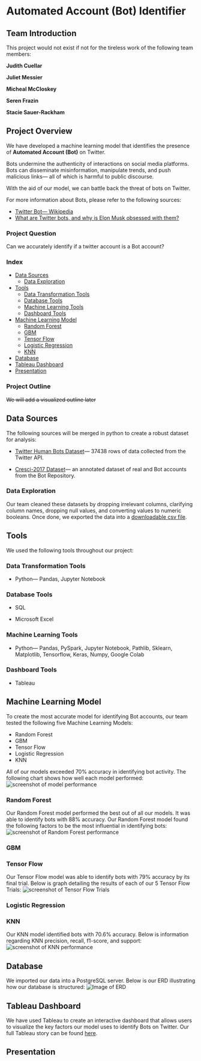 # Automated Account (Bot) Identifier

## Team Introduction

This project would not exist if not for the tireless work of the following team members:

**Judith Cuellar**

**Juliet Messier**

**Micheal McCloskey**

**Seren Frazin**

**Stacie Sauer-Rackham**

## Project Overview 
We have developed a machine learning model that identifies the presence of **Automated Account (Bot)** on Twitter. 

Bots undermine the authenticity of interactions on social media platforms. Bots can disseminate misinformation, manipulate trends, and push malicious links&mdash; all of which is harmful to public discourse. 

With the aid of our model, we can battle back the threat of bots on Twitter. 

For more information about Bots, please refer to the following sources:
+  [Twitter Bot&mdash; Wikipedia](https://en.wikipedia.org/wiki/Twitter_bot#:~:text=An%20X%20bot%2C%20formerly%20known,or%20direct%20messaging%20other%20accounts.)
+  [What are Twitter bots, and why is Elon Musk obsessed with them?](https://www.cbsnews.com/news/elon-musk-twitter-bots-cbs-explains/)


### Project Question
Can we accurately identify if a twitter account is a Bot account?

### Index

+ [Data Sources](#data-sources)
    + [Data Exploration](#data-exploration)
+ [Tools](#tools)
    + [Data Transformation Tools](#data-transformation-tools)
    + [Database Tools](#database-tools)
    + [Machine Learning Tools](#machine-learning-tools)
    + [Dashboard Tools](#dashboard-tools)
+ [Machine Learning Model](#machine-learning-model)
    + [Random Forest](#random-forest)
    + [GBM](#gbm)
    + [Tensor Flow](#tensor-flow)
    + [Logistic Regression](#logistic-regression)
    + [KNN](#knn)
+ [Database](#database)
+ [Tableau Dashboard](#tableau-dashboard)
+ [Presentation](#presentation)

### Project Outline

~~We will add a visualized outline later~~

## Data Sources
The following sources will be merged in python to create a robust dataset for analysis:

+ [Twitter Human Bots Dataset](https://www.kaggle.com/code/davidmartngutirrez/bots-accounts-eda/data?select=twitter_human_bots_dataset.csv)&mdash; 37438 rows of data collected from the Twitter API.

+ [Cresci-2017 Dataset](https://botometer.osome.iu.edu/bot-repository/datasets.html)&mdash; an annotated dataset of real and Bot accounts from the Bot Repository. 

### Data Exploration
Our team cleaned these datasets by dropping irrelevant columns, clarifying column names, dropping null values, and converting values to numeric booleans. Once done, we exported the data into a [downloadable csv file](Data/clean_data.csv). 

## Tools
We used the following tools throughout our project:

### Data Transformation Tools

+ Python&mdash; Pandas, Jupyter Notebook 

### Database Tools

+ SQL

+ Microsoft Excel

### Machine Learning Tools

+ Python&mdash; Pandas, PySpark, Jupyter Notebook, Pathlib, Sklearn, Matplotlib, Tensorflow, Keras, Numpy, Google Colab

### Dashboard Tools

+ Tableau

## Machine Learning Model
To create the most accurate model for identifying Bot accounts, our team tested the following five Machine Learning Models:
+ Random Forest
+ GBM
+ Tensor Flow
+ Logistic Regression 
+ KNN 

All of our models exceeded 70% accuracy in identifying bot activity. The following chart shows how well each model performed:
![screenshot of model performance](https://github.com/rackhamsauer/Project_4/blob/Juliet/Screenshots/Machine%20Learning%20Model%20Performance.png)

### Random Forest
Our Random Forest model performed the best out of all our models. It was able to identify bots with 88% accuracy. Our Random Forest model found the following factors to be the most influential in identifying bots:
![screenshot of Random Forest performance](https://github.com/rackhamsauer/Project_4/blob/Juliet/Screenshots/Random%20Forest%20Screenshot.png)

### GBM 

### Tensor Flow
Our Tensor Flow model was able to identify bots with 79% accuracy by its final trial. Below is graph detailing the results of each of our 5 Tensor Flow Trials:
![screenshot of Tensor Flow Trials](https://github.com/rackhamsauer/Project_4/blob/Juliet/Screenshots/Tensor%20Flow%20Trials.png) 

### Logistic Regression

### KNN 
Our KNN model identified bots with 70.6% accuracy. Below is information regarding KNN precision, recall, f1-score, and support:
![screenshot of KNN performance]()

## Database
We imported our data into a PostgreSQL server. Below is our ERD illustrating how our database is structured:
![Image of ERD](https://github.com/rackhamsauer/Project_4/blob/main/Screenshots/DESCRIPTION_ERD.png)

## Tableau Dashboard
We have used Tableau to create an interactive dashboard that allows users to visualize the key factors our model uses to identify Bots on Twitter. Our full Tableau story can be found [here](https://public.tableau.com/app/profile/micheal.mccloskey/viz/TwitterBotAnalysis/Story1).

## Presentation
